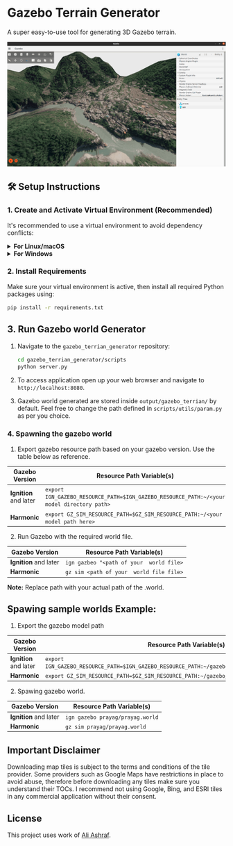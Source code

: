 # Gazebo Terrain Generator

A super easy-to-use tool for generating 3D Gazebo terrain.

<p align="center">
  <a href="https://www.youtube.com/watch?v=pxL2UF9xl_w">
    <img src="gif/thumnail.png" alt="Project Demo" width="1050"/>
  </a>
</p>



## 🛠️ Setup Instructions

### 1. Create and Activate Virtual Environment (Recommended)

It's recommended to use a virtual environment to avoid dependency conflicts:

<details>
<summary><strong>For Linux/macOS</strong></summary>

```bash
python3 -m venv venv
source venv/bin/activate
```

</details>

<details>
<summary><strong>For Windows</strong></summary>

```bash
python -m venv venv
venv\Scripts\activate
```

</details>

### 2. Install Requirements

Make sure your virtual environment is active, then install all required Python packages using:

```bash
pip install -r requirements.txt
```


## 3. Run Gazebo world Generator
1. Navigate to the `gazebo_terrian_generator` repository:

   ```bash
   cd gazebo_terrian_generator/scripts
   python server.py
   ```

2. To access application open up your web browser and navigate to `http://localhost:8080`.
3. Gazebo world generated are stored inside `output/gazebo_terrian/` by default. Feel free to change the path defined in `scripts/utils/param.py` as per you choice.

### 4. Spawning the gazebo world
1. Export gazebo resource path based on your gazebo version. Use the table below as reference.

| Gazebo Version |  Resource Path Variable(s)|
|----------------|---------------------------|
| **Ignition** and later | `export IGN_GAZEBO_RESOURCE_PATH=$IGN_GAZEBO_RESOURCE_PATH:~/<your model directory path>` |
| **Harmonic**    | `export GZ_SIM_RESOURCE_PATH=$GZ_SIM_RESOURCE_PATH:~/<your model path here>` |



2. Run Gazebo with the required world file.

| Gazebo Version |  Resource Path Variable(s)|
|----------------|---------------------------|
| **Ignition** and later | `ign gazbeo "<path of your  world file>` |
| **Harmonic**    |  `gz sim <path of your  world file file>` |

**Note:** Replace path with your actual path of the .world.


## Spawing sample worlds Example: 

1. Export the gazebo model path

| Gazebo Version |  Resource Path Variable(s)|
|----------------|---------------------------|
| **Ignition** and later | `export IGN_GAZEBO_RESOURCE_PATH=$IGN_GAZEBO_RESOURCE_PATH:~/gazebo_terrian_generator/sample_worlds` |
| **Harmonic**    | `export GZ_SIM_RESOURCE_PATH=$GZ_SIM_RESOURCE_PATH:~/gazebo_terrian_generator/sample_worlds` |


2. Spawing gazebo world.

| Gazebo Version |  Resource Path Variable(s)|
|----------------|---------------------------|
| **Ignition** and later | `ign gazebo prayag/prayag.world` |
| **Harmonic**    |  `gz sim prayag/prayag.world` |


## Important Disclaimer

Downloading map tiles is subject to the terms and conditions of the tile provider. Some providers such as Google Maps have restrictions in place to avoid abuse, therefore before downloading any tiles make sure you understand their TOCs. I recommend not using Google, Bing, and ESRI tiles in any commercial application without their consent.

## License

This project uses work of [Ali Ashraf](https://github.com/AliFlux/MapTilesDownloader).

